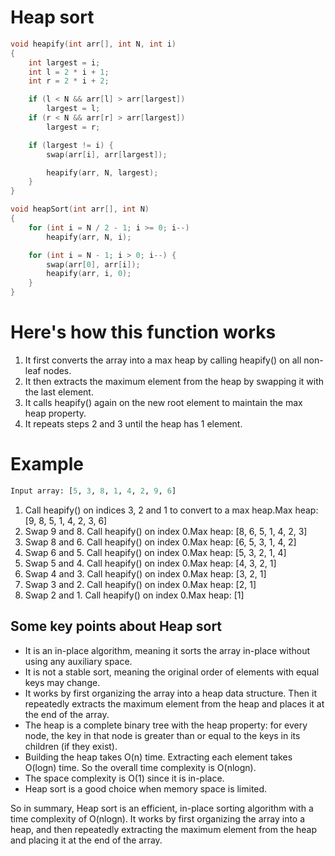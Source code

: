 # Heap sort
```cpp
void heapify(int arr[], int N, int i)
{
    int largest = i;
    int l = 2 * i + 1;
    int r = 2 * i + 2;

    if (l < N && arr[l] > arr[largest])
        largest = l;
    if (r < N && arr[r] > arr[largest])
        largest = r;

    if (largest != i) {
        swap(arr[i], arr[largest]);

        heapify(arr, N, largest);
    }
}

void heapSort(int arr[], int N)
{
    for (int i = N / 2 - 1; i >= 0; i--)
        heapify(arr, N, i);

    for (int i = N - 1; i > 0; i--) {
        swap(arr[0], arr[i]);
        heapify(arr, i, 0);
    }
}
```

# Here's how this function works

1. It first converts the array into a max heap by calling heapify() on all non-leaf nodes.
2. It then extracts the maximum element from the heap by swapping it with the last element.
3. It calls heapify() again on the new root element to maintain the max heap property.
4. It repeats steps 2 and 3 until the heap has 1 element.

# Example
```py
Input array: [5, 3, 8, 1, 4, 2, 9, 6]
```
1. Call heapify() on indices 3, 2 and 1 to convert to a max heap.Max heap: [9, 8, 5, 1, 4, 2, 3, 6]
2. Swap 9 and 8. Call heapify() on index 0.Max heap: [8, 6, 5, 1, 4, 2, 3]
3. Swap 8 and 6. Call heapify() on index 0.Max heap: [6, 5, 3, 1, 4, 2]
4. Swap 6 and 5. Call heapify() on index 0.Max heap: [5, 3, 2, 1, 4]
5. Swap 5 and 4. Call heapify() on index 0.Max heap: [4, 3, 2, 1]
6. Swap 4 and 3. Call heapify() on index 0.Max heap: [3, 2, 1]
7. Swap 3 and 2. Call heapify() on index 0.Max heap: [2, 1]
8. Swap 2 and 1. Call heapify() on index 0.Max heap: [1]

## Some key points about Heap sort

- It is an in-place algorithm, meaning it sorts the array in-place without using any auxiliary space.
- It is not a stable sort, meaning the original order of elements with equal keys may change.
- It works by first organizing the array into a heap data structure. Then it repeatedly extracts the maximum element from the heap and places it at the end of the array.
- The heap is a complete binary tree with the heap property: for every node, the key in that node is greater than or equal to the keys in its children (if they exist).
- Building the heap takes O(n) time. Extracting each element takes O(logn) time. So the overall time complexity is O(nlogn).
- The space complexity is O(1) since it is in-place.
- Heap sort is a good choice when memory space is limited.

So in summary, Heap sort is an efficient, in-place sorting algorithm with a time complexity of O(nlogn). It works by first organizing the array into a heap, and then repeatedly extracting the maximum element from the heap and placing it at the end of the array.

